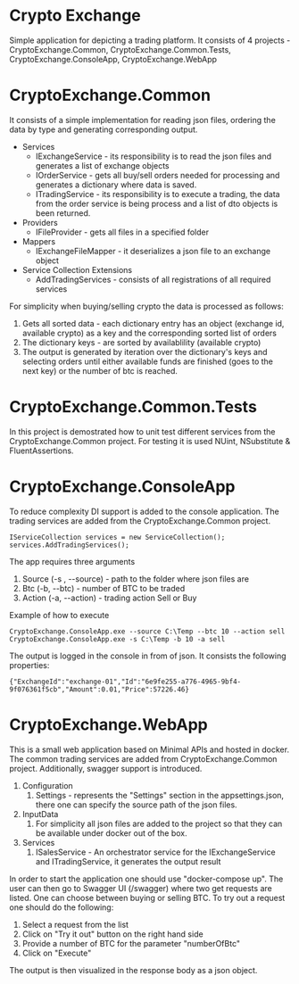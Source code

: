 
# Crypto Exchange
Simple application for depicting a trading platform. 
It consists of 4 projects - CryptoExchange.Common, CryptoExchange.Common.Tests, CryptoExchange.ConsoleApp, CryptoExchange.WebApp

# CryptoExchange.Common
It consists of a simple implementation for reading json files, ordering the data by type and generating corresponding output.

 - Services
	 - IExchangeService - its responsibility is to read the json files and generates a list of exchange objects
	 - IOrderService - gets all buy/sell orders needed for processing and generates a dictionary where data is saved.
	 - ITradingService - its responsibility is to execute a trading, the data from the order service is being process and a list of dto objects is been returned.
 - Providers
	 - IFileProvider - gets all files in a specified folder
 - Mappers
	 - IExchangeFileMapper - it deserializes a json file to an exchange object
 - Service Collection Extensions
	 - AddTradingServices - consists of all registrations of all required services

For simplicity when buying/selling crypto the data is processed as follows: 

 1. Gets all sorted data - each dictionary entry has an object (exchange id, available crypto) as a key and the corresponding sorted list of orders 
 2. The dictionary keys - are sorted by availablility (available crypto)
 3. The output is generated by iteration over the dictionary's keys and selecting orders until either available funds are finished (goes to the next key) or the number of btc is reached.

# CryptoExchange.Common.Tests
In this project is demostrated how to unit test different services from the CryptoExchange.Common project.
For testing it is used NUint, NSubstitute & FluentAssertions.

# CryptoExchange.ConsoleApp
To reduce complexity DI support is added to the console application. The trading services are added from the CryptoExchange.Common project.

    IServiceCollection services = new ServiceCollection();
    services.AddTradingServices();

The app requires three arguments

 1. Source (-s , --source) - path to the folder where json files are
 2. Btc (-b, --btc) - number of BTC to be traded
 3. Action (-a, --action) - trading action Sell or Buy

Example of how to execute 
 
    CryptoExchange.ConsoleApp.exe --source C:\Temp --btc 10 --action sell
    CryptoExchange.ConsoleApp.exe -s C:\Temp -b 10 -a sell

The output is logged in the console in from of json. It consists the following properties:

    {"ExchangeId":"exchange-01","Id":"6e9fe255-a776-4965-9bf4-9f076361f5cb","Amount":0.01,"Price":57226.46}

# CryptoExchange.WebApp
This is a small web application based on Minimal APIs and hosted in docker. The common trading services are added from CryptoExchange.Common project. Additionally, swagger support is introduced. 

 1. Configuration
	 1. Settings - represents the "Settings" section in the appsettings.json, there one can specify the source path of the json files.
 2. InputData
	 1. For simplicity all json files are added to the project so that they can be available under docker out of the box. 
 3. Services
	 1. ISalesService - An orchestrator service for the IExchangeService and ITradingService, it generates the output result

In order to start the application one should use "docker-compose up".
The user can then go to Swagger UI (/swagger) where two get requests are listed. One can choose between buying or selling BTC. 
To try out a request one should do the following: 

 1. Select a request from the list
 2. Click on "Try it out" button on the right hand side
 3. Provide a number of BTC for the parameter "numberOfBtc"
 4. Click on "Execute"

 The output is then visualized in the response body as a json object.
